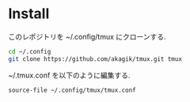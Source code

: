# Install
このレポジトリを ~/.config/tmux にクローンする.
```bash
cd ~/.config
git clone https://github.com/akagik/tmux.git tmux
```
~/.tmux.conf を以下のように編集する.
```bash
source-file ~/.config/tmux/tmux.conf
```
